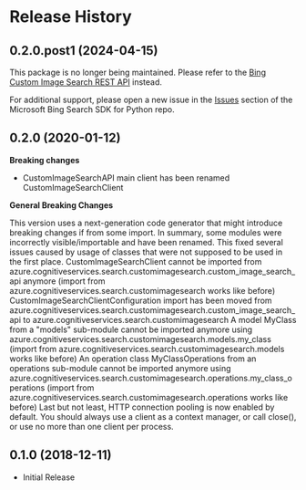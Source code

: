 # Release History

## 0.2.0.post1 (2024-04-15)

This package is no longer being maintained. Please refer to the [Bing Custom Image Search REST API](https://learn.microsoft.com/bing/search-apis/bing-custom-search/how-to/get-images-from-instance) instead.

For additional support, please open a new issue in the [Issues](https://github.com/microsoft/bing-search-sdk-for-python/issues) section of the Microsoft Bing Search SDK for Python repo.

## 0.2.0 (2020-01-12)

**Breaking changes**

  - CustomImageSearchAPI main client has been renamed
    CustomImageSearchClient

**General Breaking Changes**

This version uses a next-generation code generator that might introduce
breaking changes if from some import. In summary, some modules were
incorrectly visible/importable and have been renamed. This fixed several
issues caused by usage of classes that were not supposed to be used in
the first place. CustomImageSearchClient cannot be imported from
azure.cognitiveservices.search.customimagesearch.custom_image_search_api
anymore (import from azure.cognitiveservices.search.customimagesearch
works like before) CustomImageSearchClientConfiguration import has been
moved from
azure.cognitiveservices.search.customimagesearch.custom_image_search_api
to azure.cognitiveservices.search.customimagesearch A model MyClass from
a "models" sub-module cannot be imported anymore using
azure.cognitiveservices.search.customimagesearch.models.my_class
(import from azure.cognitiveservices.search.customimagesearch.models
works like before) An operation class MyClassOperations from an
operations sub-module cannot be imported anymore using
azure.cognitiveservices.search.customimagesearch.operations.my_class_operations
(import from azure.cognitiveservices.search.customimagesearch.operations
works like before) Last but not least, HTTP connection pooling is now
enabled by default. You should always use a client as a context manager,
or call close(), or use no more than one client per process.

## 0.1.0 (2018-12-11)

  - Initial Release
